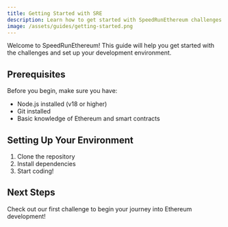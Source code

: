 ```yaml
---
title: Getting Started with SRE
description: Learn how to get started with SpeedRunEthereum challenges
image: /assets/guides/getting-started.png
---
```


Welcome to SpeedRunEthereum! This guide will help you get started with the challenges and set up your development environment.

## Prerequisites

Before you begin, make sure you have:

- Node.js installed (v18 or higher)
- Git installed
- Basic knowledge of Ethereum and smart contracts

## Setting Up Your Environment

1. Clone the repository
2. Install dependencies
3. Start coding!

## Next Steps

Check out our first challenge to begin your journey into Ethereum development!
